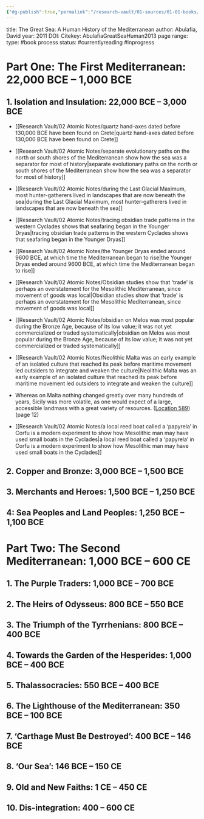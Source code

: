 ```yaml
---
{"dg-publish":true,"permalink":"/research-vault/01-sources/01-01-books/abulafia-great-sea-human2013/"}
---
```


title: The Great Sea: A Human History of the Mediterranean
author: Abulafia, David
year: 2011
DOI: 
Citekey: AbulafiaGreatSeaHuman2013
page range: 
type: #book
process status: #currentlyreading #inprogress 

# Part One: The First Mediterranean: 22,000 BCE – 1,000 BCE

## 1. Isolation and Insulation: 22,000 BCE – 3,000 BCE

- [[Research Vault/02 Atomic Notes/quartz hand-axes dated before 130,000 BCE have been found on Crete\|quartz hand-axes dated before 130,000 BCE have been found on Crete]]

- [[Research Vault/02 Atomic Notes/separate evolutionary paths on the north or south shores of the Mediterranean show how the sea was a separator for most of history\|separate evolutionary paths on the north or south shores of the Mediterranean show how the sea was a separator for most of history]]

- [[Research Vault/02 Atomic Notes/during the Last Glacial Maximum, most hunter-gatherers lived in landscapes that are now beneath the sea\|during the Last Glacial Maximum, most hunter-gatherers lived in landscapes that are now beneath the sea]]

- [[Research Vault/02 Atomic Notes/tracing obsidian trade patterns in the western Cyclades shows that seafaring began in the Younger Dryas\|tracing obsidian trade patterns in the western Cyclades shows that seafaring began in the Younger Dryas]]

- [[Research Vault/02 Atomic Notes/the Younger Dryas ended around 9600 BCE, at which time the Mediterranean began to rise\|the Younger Dryas ended around 9600 BCE, at which time the Mediterranean began to rise]]

- [[Research Vault/02 Atomic Notes/Obsidian studies show that 'trade' is perhaps an overstatement for the Mesolithic Mediterranean, since movement of goods was local\|Obsidian studies show that 'trade' is perhaps an overstatement for the Mesolithic Mediterranean, since movement of goods was local]]

- [[Research Vault/02 Atomic Notes/obsidian on Melos was most popular during the Bronze Age, because of its low value; it was not yet commercialized or traded systematically\|obsidian on Melos was most popular during the Bronze Age, because of its low value; it was not yet commercialized or traded systematically]]

- [[Research Vault/02 Atomic Notes/Neolithic Malta was an early example of an isolated culture that reached its peak before maritime movement led outsiders to integrate and weaken the culture\|Neolithic Malta was an early example of an isolated culture that reached its peak before maritime movement led outsiders to integrate and weaken the culture]]

- Whereas on Malta nothing changed greatly over many hundreds of years, Sicily was more volatile, as one would expect of a large, accessible landmass with a great variety of resources. ([Location 589](https://readwise.io/to_kindle?action=open&asin=B00551S1HI&location=589))(page 12)

- [[Research Vault/02 Atomic Notes/a local reed boat called a ‘papyrela’ in Corfu is a modern experiment to show how Mesolithic man may have used small boats in the Cyclades\|a local reed boat called a ‘papyrela’ in Corfu is a modern experiment to show how Mesolithic man may have used small boats in the Cyclades]]

## 2. Copper and Bronze: 3,000 BCE – 1,500 BCE




## 3. Merchants and Heroes: 1,500 BCE – 1,250 BCE

## 4: Sea Peoples and Land Peoples: 1,250 BCE – 1,100 BCE

# Part Two: The Second Mediterranean: 1,000 BCE – 600 CE

## 1. The Purple Traders: 1,000 BCE – 700 BCE

## 2. The Heirs of Odysseus: 800 BCE – 550 BCE

## 3. The Triumph of the Tyrrhenians: 800 BCE – 400 BCE

## 4. Towards the Garden of the Hesperides: 1,000 BCE – 400 BCE

## 5. Thalassocracies: 550 BCE – 400 BCE

##  6. The Lighthouse of the Mediterranean: 350 BCE – 100 BCE

## 7. ‘Carthage Must Be Destroyed’: 400 BCE – 146 BCE

## 8. ‘Our Sea’: 146 BCE – 150 CE

## 9. Old and New Faiths: 1 CE – 450 CE

## 10. Dis-integration: 400 – 600 CE